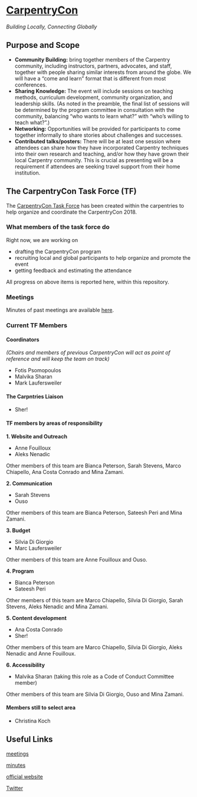 # [CarpentryCon](http://www.carpentrycon.org/)

*Building Locally, Connecting Globally*

## Purpose and Scope
- **Community Building:** bring together members of the Carpentry community, including instructors, partners, advocates, and staff, together with people sharing similar interests from around the globe. We will have a “come and learn” format that is different from most conferences.
- **Sharing Knowledge:** The event will include sessions on teaching methods, curriculum development, community organization, and leadership skills. (As noted in the preamble, the final list of sessions will be determined by the program committee in consultation with the community, balancing “who wants to learn what?” with “who’s willing to teach what?”.)
- **Networking:** Opportunities will be provided for participants to come together informally to share stories about challenges and successes.
- **Contributed talks/posters:** There will be at least one session where attendees can share how they have incorporated Carpentry techniques into their own research and teaching, and/or how they have grown their local Carpentry community. This is crucial as presenting will be a requirement if attendees are seeking travel support from their home institution.

## The CarpentryCon Task Force (TF)

The [CarpentryCon Task Force](https://github.com/swcarpentry/board/tree/master/TaskForces/2018-CarpentryCon) has been created within the carpentries to help organize and coordinate the CarpentryCon 2018.

### What members of the task force do
Right now, we are working on
- drafting the CarpentryCon program
- recruiting local and global participants to help organize and promote the event
- getting feedback and estimating the attendance

All progress on above items is reported here, within this repository.

### Meetings
Minutes of past meetings are available [here](minutes).

### Current TF Members

#### Coordinators 

*(Chairs and members of previous CarpentryCon will act as point of reference and will keep the team on track)*

* Fotis Psomopoulos
* Malvika Sharan
* Mark Laufersweiler

#### The Carpntries Liaison

* Sher!

#### TF members by areas of responsibility

**1. Website and Outreach**

  - Anne Fouilloux
  - Aleks Nenadic
 
 Other members of this team are Bianca Peterson, Sarah Stevens, Marco Chiapello, Ana Costa Conrado and Mina Zamani.

**2. Communication**

  - Sarah Stevens
  - Ouso
  
Other members of this team are  Bianca Peterson, Sateesh Peri and Mina Zamani.

**3. Budget**

  - Silvia Di Giorgio
  - Marc Laufersweiler

Other members of this team are Anne Fouilloux and Ouso.

**4. Program**

  - Bianca Peterson
  - Sateesh Peri

Other members of this team are Marco Chiapello, Silvia Di Giorgio, Sarah Stevens, Aleks Nenadic and Mina Zamani.

**5. Content development**

  - Ana Costa Conrado
  - Sher!
  
Other members of this team are Marco Chiapello, Silvia Di Giorgio, Aleks Nenadic and Anne Fouilloux.
 
**6. Accessibility**

  - Malvika Sharan (taking this role as a Code of Conduct Committee member)
 
Other members of this team are Silvia Di Giorgio, Ouso and Mina Zamani.

#### Members still to select area

- Christina Koch

## Useful Links

[meetings](http://pad.software-carpentry.org/2020carpentrycontaskforce)

[minutes](https://github.com/carpentries/carpentrycon/tree/master/Minutes)

[official website](http://www.carpentrycon.org/)

[Twitter](https://twitter.com/carpentrycon)
